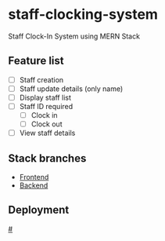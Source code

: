 # staff-clocking-system

Staff Clock-In System using MERN Stack

## Feature list

- [ ] Staff creation
- [ ] Staff update details (only name)
- [ ] Display staff list
- [ ] Staff ID required
  - [ ] Clock in
  - [ ] Clock out
- [ ] View staff details

## Stack branches

- [Frontend]()
- [Backend]()

## Deployment

[#](#)
